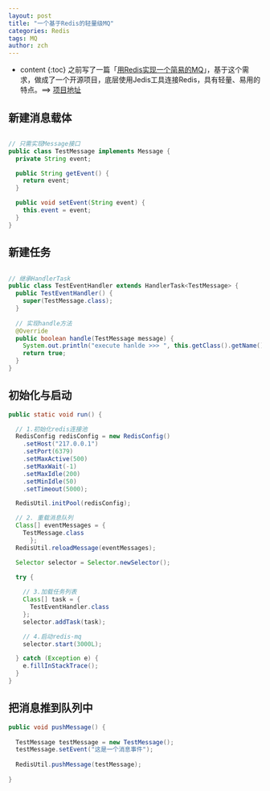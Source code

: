 ```yaml
---
layout: post
title: "一个基于Redis的轻量级MQ"
categories: Redis
tags: MQ
author: zch
---
```


* content
{:toc}
之前写了一篇「[用Redis实现一个简易的MQ](http://objcoding.com/2017/09/11/Redis-List/)」，基于这个需求，做成了一个开源项目，底层使用Jedis工具连接Redis，具有轻量、易用的特点。==> [项目地址](https://github.com/objcoding/fly-mq/)









## 新建消息载体

```java

// 只需实现Message接口
public class TestMessage implements Message {
  private String event;

  public String getEvent() {
    return event;
  }

  public void setEvent(String event) {
    this.event = event;
  }
}
```



## 新建任务

```java

// 继承HandlerTask
public class TestEventHandler extends HandlerTask<TestMessage> {
  public TestEventHandler() {
    super(TestMessage.class);
  }
  
  // 实现handle方法
  @Override
  public boolean handle(TestMessage message) {
    System.out.println("execute hanlde >>> ", this.getClass().getName());
    return true;
  }
}
```



## 初始化与启动

```java
public static void run() {

  // 1.初始化redis连接池
  RedisConfig redisConfig = new RedisConfig()
    .setHost("217.0.0.1")
    .setPort(6379)
    .setMaxActive(500)
    .setMaxWait(-1)
    .setMaxIdle(200)
    .setMinIdle(50)
    .setTimeout(5000);

  RedisUtil.initPool(redisConfig);

  // 2. 重载消息队列
  Class[] eventMessages = {
    TestMessage.class
      };
  RedisUtil.reloadMessage(eventMessages);

  Selector selector = Selector.newSelector();
  
  try {

    // 3.加载任务列表
    Class[] task = {
      TestEventHandler.class
    };
    selector.addTask(task);

    // 4.启动redis-mq
    selector.start(3000L);

  } catch (Exception e) {
    e.fillInStackTrace();
  }
}
```


## 把消息推到队列中

```java
public void pushMessage() {
  
  TestMessage testMessage = new TestMessage();
  testMessage.setEvent("这是一个消息事件");
  
  RedisUtil.pushMessage(testMessage);
    
}
```